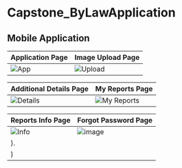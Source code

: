 # Capstone_ByLawApplication

## Mobile Application

| Application Page | Image Upload Page |
|------------------|-------------------|
| ![App](https://github.com/user-attachments/assets/1a6b7a13-fcd8-4357-b111-a6352a3151dc) | ![Upload](https://images-ext-1.discordapp.net/external/ButcQvskXj-mLx7pdXyjMk8AWq8HhzTuGEwvrLwoAkQ/https/github.com/user-attachments/assets/e8d212ff-bddf-4a1e-8d8a-a600650b559e?format=webp&width=191&height=416) |

| Additional Details Page | My Reports Page |
|-------------------------|-----------------|
| ![Details](https://github.com/user-attachments/assets/5699e8a9-e9f4-4b66-91bf-8a1a17de8948) | ![My Reports](https://github.com/user-attachments/assets/59410dd0-00bb-4e69-8ca9-43d9c1d8a12a) |

| Reports Info Page | Forgot Password Page |
|-------------------|-----------------------|
| ![Info](https://github.com/user-attachments/assets/0adba3cc-1e12-4b98-90f5-2e9ff038ba10) | ![image](https://github.com/user-attachments/assets/620e7a48-f89d-4783-b2e6-7194fffb4421)
).|
) |
